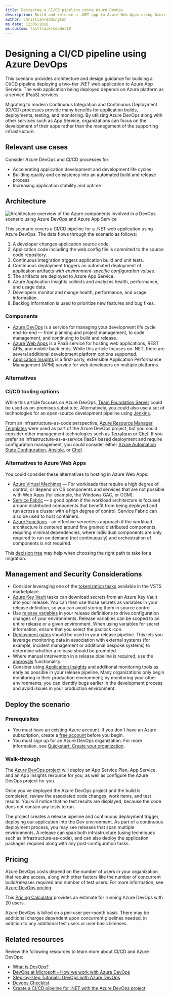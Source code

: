 ```yaml
---
title: Designing a CI/CD pipeline using Azure DevOps
description: Build and release a .NET app to Azure Web Apps using Azure DevOps.
author: christianreddington
ms.date: 12/06/2018
ms.custom: fasttrack|seodec18
---
```


# Designing a CI/CD pipeline using Azure DevOps

This scenario provides architecture and design guidance for building a CI/CD pipeline deploying a two-tier .NET web application to Azure App Service. The web application being deployed depends on Azure platform as a service (PaaS) services.

Migrating to modern Continuous Integration and Continuous Deployment (CI/CD) processes provide many benefits for application builds, deployments, testing, and monitoring. By utilizing Azure DevOps along with other services such as App Service, organizations can focus on the development of their apps rather than the management of the supporting infrastructure.

## Relevant use cases

Consider Azure DevOps and CI/CD processes for:

* Accelerating application development and development life cycles
* Building quality and consistency into an automated build and release process
* Increasing application stability and uptime

## Architecture

![Architecture overview of the Azure components involved in a DevOps scenario using Azure DevOps and Azure App Service][architecture]

This scenario covers a CI/CD pipeline for a .NET web application using Azure DevOps. The data flows through the scenario as follows:

1. A developer changes application source code.
2. Application code including the web.config file is commited to the source code repository.
3. Continuous integration triggers application build and unit tests.
4. Continuous deployment triggers an automated deployment of application artifacts *with environment-specific configuration values*.
5. The artifacts are deployed to Azure App Service.
6. Azure Application Insights collects and analyzes health, performance, and usage data.
7. Developers monitor and mange health, performance, and usage information.
8. Backlog information is used to prioritize new features and bug fixes.

### Components

* [Azure DevOps][vsts] is a service for managing your development life cycle end-to-end &mdash; from planning and project management, to code management, and continuing to build and release.
* [Azure Web Apps][web-apps] is a PaaS service for hosting web applications, REST APIs, and mobile back ends. While this article focuses on .NET, there are several additional development platform options supported.
* [Application Insights][application-insights] is a first-party, extensible Application Performance Management (APM) service for web developers on multiple platforms.

### Alternatives

### CI/CD tooling options

While this article focuses on Azure DevOps, [Team Foundation Server][team-foundation-server] could be used as on-premises substitute. Alternatively, you could also use a set of technologies for an open-source development pipeline using [Jenkins][jenkins-on-azure].

From an infrastructure-as-code perspective, [Azure Resource Manager Templates][arm-templates] were used as part of the Azure DevOps project, but you could consider other management technologies such as [Terraform][terraform] or [Chef][chef]. If you prefer an infrastructure-as-a-service (IaaS)-based deployment and require configuration management, you could consider either [Azure Automation State Configuration][desired-state-configuration], [Ansible][ansible], or [Chef][chef].

### Alternatives to Azure Web Apps

You could consider these alternatives to hosting in Azure Web Apps:

* [Azure Virtual Machines][compare-vm-hosting] &mdash; For workloads that require a high degree of control, or depend on OS components and services that are not possible with Web Apps (for example, the Windows GAC, or COM).
* [Service Fabric][service-fabric] &mdash; a good option if the workload architecture is focused around distributed components that benefit from being deployed and run across a cluster with a high degree of control. Service Fabric can also be used to host containers.
* [Azure Functions][azure-functions] - an effective serverless approach if the workload architecture is centered around fine grained distributed components, requiring minimal dependencies, where individual components are only required to run on demand (not continuously) and orchestration of components is not required.

This [decision tree](/azure/architecture/guide/technology-choices/compute-decision-tree) may help when choosing the right path to take for a migration.

## Management and Security Considerations

* Consider leveraging one of the [tokenization tasks][vsts-tokenization] available in the VSTS marketplace.
* [Azure Key Vault][download-keyvault-secrets] tasks can download secrets from an Azure Key Vault into your release. You can then use those secrets as variables in your release definition, so you can avoid storing them in source control.
* Use [release variables][vsts-release-variables] in your release definitions to drive configuration changes of your environments. Release variables can be scoped to an entire release or a given environment. When using variables for secret information, ensure that you select the padlock icon.
* [Deployment gates][vsts-deployment-gates] should be used in your release pipeline. This lets you leverage monitoring data in association with external systems (for example, incident management or additional bespoke systems) to determine whether a release should be promoted.
* Where manual intervention in a release pipeline is required, use the [approvals][vsts-approvals] functionality.
* Consider using [Application Insights][application-insights] and additional monitoring tools as early as possible in your release pipeline. Many organizations only begin monitoring in their production environment; by monitoring your other environments, you can identify bugs earlier in the development process and avoid issues in your production environment.

## Deploy the scenario

### Prerequisites

* You must have an existing Azure account. If you don't have an Azure subscription, create a [free account][azure-free-account] before you begin.
* You must sign up for an Azure DevOps organization. For more information, see [Quickstart: Create your organization][vsts-account-create].

### Walk-through

The [Azure DevOps project](/azure/devops-project/azure-devops-project-github) will deploy an App Service Plan, App Service, and an App Insights resource for you, as well as configure the Azure DevOps project for you.

Once you've deployed the Azure DevOps project and the build is completed, review the associated code changes, work items, and test results. You will notice that no test results are displayed, because the code does not contain any tests to run.

The project creates a release pipeline and continuous deployment trigger, deploying our application into the Dev environment. As part of a continuous deployment process, you may see releases that span multiple environments. A release can span both infrastructure (using techniques such as infrastructure-as-code), and can also deploy the application packages required along with any post-configuration tasks.

## Pricing

Azure DevOps costs depend on the number of users in your organization that require access, along with other factors like the number of concurrent build/releases required and number of test users. For more information, see [Azure DevOps pricing][vsts-pricing-page].

This [Pricing Calculator][vsts-pricing-calculator] provides an estimate for running Azure DevOps with 20 users.

Azure DevOps is billed on a per-user per-month basis. There may be additional charges dependent upon concurrent pipelines needed, in addition to any additional test users or user basic licenses.

## Related resources

Review the following resources to learn more about CI/CD and Azure DevOps:

* [What is DevOps?][devops-whatis]
* [DevOps at Microsoft - How we work with Azure DevOps][devops-microsoft]
* [Step-by-step Tutorials: DevOps with Azure DevOps][devops-with-vsts]
* [Devops Checklist][devops-checklist]
* [Create a CI/CD pipeline for .NET with the Azure DevOps project][devops-project-create]

<!-- links -->
[ansible]: /azure/ansible/
[application-insights]: /azure/application-insights/app-insights-overview
[app-service-reference-architecture]: ../../reference-architectures/app-service-web-app/basic-web-app.md
[azure-free-account]: https://azure.microsoft.com/free/?WT.mc_id=A261C142F
[arm-templates]: /azure/azure-resource-manager/resource-group-overview#template-deployment
[architecture]: ./media/architecture-devops-dotnet-webapp.png
[availability]: /azure/architecture/checklist/availability
[chef]: /azure/chef/
[design-patterns-availability]: /azure/architecture/patterns/category/availability
[design-patterns-resiliency]: /azure/architecture/patterns/category/resiliency
[design-patterns-scalability]: /azure/architecture/patterns/category/performance-scalability
[design-patterns-security]: /azure/architecture/patterns/category/security
[desired-state-configuration]: /azure/automation/automation-dsc-overview
[devops-microsoft]: /azure/devops/devops-at-microsoft/
[devops-with-vsts]: https://almvm.azurewebsites.net/labs/vsts/
[devops-checklist]: /azure/architecture/checklist/dev-ops
[application-insights]: https://azure.microsoft.com/services/application-insights/
[cloud-based-load-testing]: https://visualstudio.microsoft.com/team-services/cloud-load-testing/
[cloud-based-load-testing-on-premises]: /vsts/test/load-test/clt-with-private-machines?view=vsts
[jenkins-on-azure]: /azure/jenkins/
[devops-whatis]: /azure/devops/what-is-devops
[download-keyvault-secrets]: /vsts/pipelines/tasks/deploy/azure-key-vault?view=vsts
[resource-groups]: /azure/azure-resource-manager/resource-group-overview
[resiliency-app-service]: /azure/architecture/checklist/resiliency-per-service#app-service
[resiliency]: /azure/architecture/checklist/resiliency
[scalability]: /azure/architecture/checklist/scalability
[vsts]: /vsts/?view=vsts#pivot=services
[continuous-integration]: /azure/devops/what-is-continuous-integration
[continuous-delivery]: /azure/devops/what-is-continuous-delivery
[web-apps]: /azure/app-service/app-service-web-overview
[terraform]: /azure/terraform/
[vsts-account-create]: /azure/devops/organizations/accounts/create-organization-msa-or-work-student?view=vsts
[vsts-approvals]: /vsts/pipelines/release/approvals/approvals?view=vsts
[devops-project]: https://portal.azure.com/?feature.customportal=false#create/Microsoft.AzureProject
[vsts-deployment-gates]: /vsts/pipelines/release/approvals/gates?view=vsts
[vsts-pricing-calculator]: https://azure.com/e/498aa024454445a8a352e75724f900b1
[vsts-pricing-page]: https://azure.microsoft.com/pricing/details/visual-studio-team-services/
[vsts-release-variables]: /vsts/pipelines/release/variables?view=vsts&tabs=batch
[vsts-tokenization]: https://marketplace.visualstudio.com/search?term=token&target=VSTS&category=All%20categories&sortBy=Relevance
[azure-key-vault]: /azure/key-vault/key-vault-overview
[infra-as-code]: https://blogs.msdn.microsoft.com/mvpawardprogram/2018/02/13/infrastructure-as-code/
[team-foundation-server]: https://visualstudio.microsoft.com/tfs/
[infra-as-code]: https://blogs.msdn.microsoft.com/mvpawardprogram/2018/02/13/infrastructure-as-code/
[service-fabric]: /azure/service-fabric/
[azure-functions]: /azure/azure-functions/
[azure-containers]: https://azure.microsoft.com/overview/containers/
[compare-vm-hosting]: /azure/app-service/choose-web-site-cloud-service-vm
[app-insights-cd-monitoring]: /azure/application-insights/app-insights-vsts-continuous-monitoring
[azure-region-pair-bcdr]: /azure/best-practices-availability-paired-regions
[devops-project-create]: /azure/devops-project/azure-devops-project-aspnet-core
[security]: /azure/security/